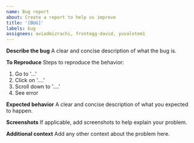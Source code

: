 ```yaml
---
name: Bug report
about: Create a report to help us improve
title: '[BUG]'
labels: bug
assignees: aviadmizrachi, frontegg-david, yuvalotem1
---
```


**Describe the bug**
A clear and concise description of what the bug is.

**To Reproduce**
Steps to reproduce the behavior:

1. Go to '...'
2. Click on '....'
3. Scroll down to '....'
4. See error

**Expected behavior**
A clear and concise description of what you expected to happen.

**Screenshots**
If applicable, add screenshots to help explain your problem.

**Additional context**
Add any other context about the problem here.
